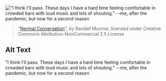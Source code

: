 !["I think I'll pass. These days I have a hard time feeling comfortable in crowded bars with loud music and lots of shouting." --me, after the pandemic, but now for a second reason](https://imgs.xkcd.com/comics/normal_conversation.png)
> "[Normal Conversation](https://xkcd.com/2424/)", by Randall Munroe, licensed under Creative Commons Attribution-NonCommercial 2.5 License

## Alt Text
"I think I'll pass. These days I have a hard time feeling comfortable in crowded bars with loud music and lots of shouting." --me, after the pandemic, but now for a second reason
